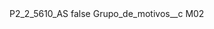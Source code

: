 <?xml version="1.0" encoding="UTF-8"?>
<CustomMetadata xmlns="http://soap.sforce.com/2006/04/metadata" xmlns:xsi="http://www.w3.org/2001/XMLSchema-instance" xmlns:xsd="http://www.w3.org/2001/XMLSchema">
    <label>P2_2_5610_AS</label>
    <protected>false</protected>
    <values>
        <field>Grupo_de_motivos__c</field>
        <value xsi:type="xsd:string">M02</value>
    </values>
</CustomMetadata>
